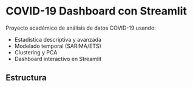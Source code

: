 # COVID-19 Dashboard con Streamlit
Proyecto académico de análisis de datos COVID-19 usando:
- Estadística descriptiva y avanzada
- Modelado temporal (SARIMA/ETS)
- Clustering y PCA
- Dashboard interactivo en Streamlit

## Estructura
